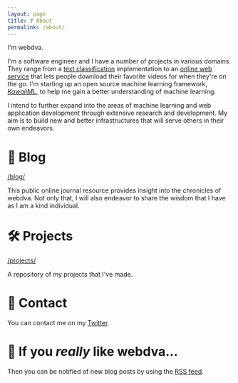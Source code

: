 ```yaml
---
layout: page
title: ❓ About
permalink: /about/
---
```


I'm webdva.

I'm a software engineer and I have a number of projects in various domains. They range from a [text classification](https://github.com/webDva/KawaiiAI) implementation to an [online web service](http://www.bakayoutube.com) that lets people download their favorite videos for when they're on the go. I'm starting up an open source machine learning framework, [*KawaiiML*](https://github.com/webDva/KawaiiML), to help me gain a better understanding of machine learning.

I intend to further expand into the areas of machine learning and web application development through extensive research and development. My aim is to build new and better infrastructures that will serve others in their own endeavors.

# 📜 Blog

[/blog/](/blog/)

This public online journal resource provides insight into the chronicles of webdva. Not only that, I will also endeavor to share the wisdom that I have as I am a kind individual.

# 🛠️ Projects

[/projects/](/projects/)

A repository of my projects that I've made.

# 📇 Contact

You can contact me on my [Twitter](https://www.twitter.com/webDva).

# 📡 If you *really* like webdva...

Then you can be notified of new blog posts by using the [RSS feed](/feed.xml).